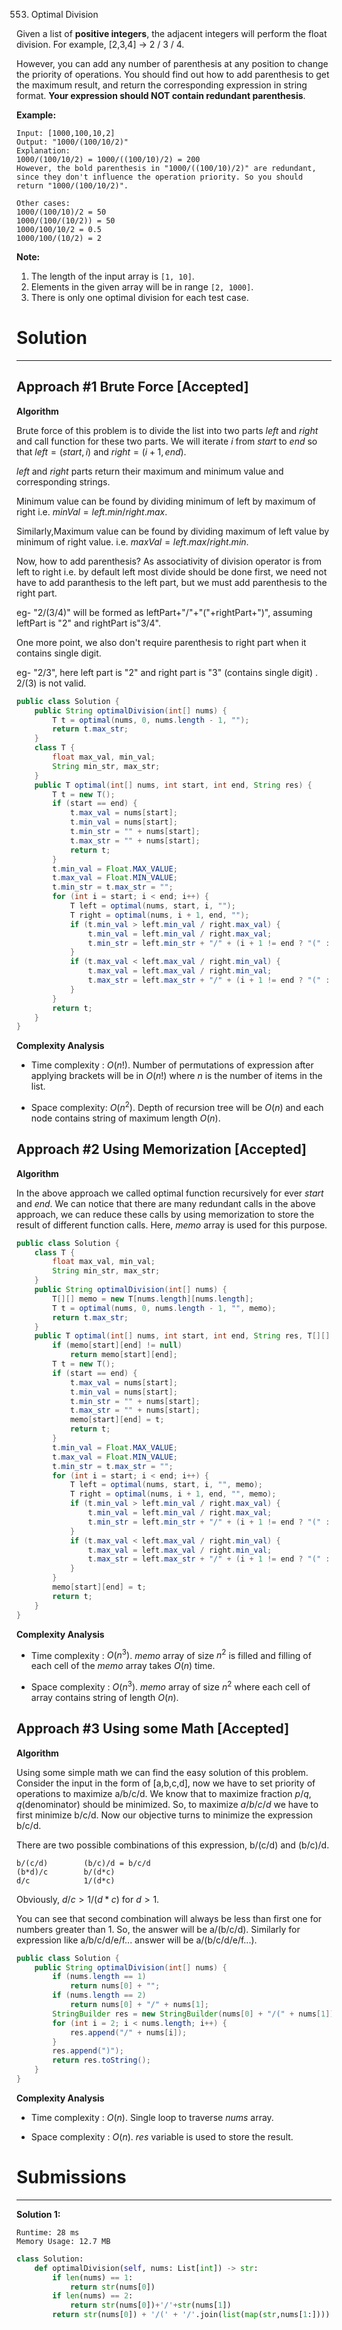 553. Optimal Division

Given a list of **positive integers**, the adjacent integers will perform the float division. For example, [2,3,4] -> 2 / 3 / 4.

However, you can add any number of parenthesis at any position to change the priority of operations. You should find out how to add parenthesis to get the maximum result, and return the corresponding expression in string format. **Your expression should NOT contain redundant parenthesis**.

**Example:**
```
Input: [1000,100,10,2]
Output: "1000/(100/10/2)"
Explanation:
1000/(100/10/2) = 1000/((100/10)/2) = 200
However, the bold parenthesis in "1000/((100/10)/2)" are redundant, 
since they don't influence the operation priority. So you should return "1000/(100/10/2)". 

Other cases:
1000/(100/10)/2 = 50
1000/(100/(10/2)) = 50
1000/100/10/2 = 0.5
1000/100/(10/2) = 2
```

**Note:**

1. The length of the input array is `[1, 10]`.
1. Elements in the given array will be in range `[2, 1000]`.
1. There is only one optimal division for each test case.

# Solution
---
## Approach #1 Brute Force [Accepted]
**Algorithm**

Brute force of this problem is to divide the list into two parts $left$ and $right$ and call function for these two parts. We will iterate $i$ from $start$ to $end$ so that $left=(start,i)$ and $right=(i+1,end)$.

$left$ and $right$ parts return their maximum and minimum value and corresponding strings.

Minimum value can be found by dividing minimum of left by maximum of right i.e. $minVal=left.min/right.max$.

Similarly,Maximum value can be found by dividing maximum of left value by minimum of right value. i.e. $maxVal=left.max/right.min$.

Now, how to add parenthesis? As associativity of division operator is from left to right i.e. by default left most divide should be done first, we need not have to add paranthesis to the left part, but we must add parenthesis to the right part.

eg- "2/(3/4)" will be formed as leftPart+"/"+"("+rightPart+")", assuming leftPart is "2" and rightPart is"3/4".

One more point, we also don't require parenthesis to right part when it contains single digit.

eg- "2/3", here left part is "2" and right part is "3" (contains single digit) . 2/(3) is not valid.

```java
public class Solution {
    public String optimalDivision(int[] nums) {
        T t = optimal(nums, 0, nums.length - 1, "");
        return t.max_str;
    }
    class T {
        float max_val, min_val;
        String min_str, max_str;
    }
    public T optimal(int[] nums, int start, int end, String res) {
        T t = new T();
        if (start == end) {
            t.max_val = nums[start];
            t.min_val = nums[start];
            t.min_str = "" + nums[start];
            t.max_str = "" + nums[start];
            return t;
        }
        t.min_val = Float.MAX_VALUE;
        t.max_val = Float.MIN_VALUE;
        t.min_str = t.max_str = "";
        for (int i = start; i < end; i++) {
            T left = optimal(nums, start, i, "");
            T right = optimal(nums, i + 1, end, "");
            if (t.min_val > left.min_val / right.max_val) {
                t.min_val = left.min_val / right.max_val;
                t.min_str = left.min_str + "/" + (i + 1 != end ? "(" : "") + right.max_str + (i + 1 != end ? ")" : "");
            }
            if (t.max_val < left.max_val / right.min_val) {
                t.max_val = left.max_val / right.min_val;
                t.max_str = left.max_str + "/" + (i + 1 != end ? "(" : "") + right.min_str + (i + 1 != end ? ")" : "");
            }
        }
        return t;
    }
}
```

**Complexity Analysis**

* Time complexity : $O(n!)$. Number of permutations of expression after applying brackets will be in $O(n!)$ where $n$ is the number of items in the list.

* Space complexity: $O(n^2)$. Depth of recursion tree will be $O(n)$ and each node contains string of maximum length $O(n)$.

## Approach #2 Using Memorization [Accepted]
**Algorithm**

In the above approach we called optimal function recursively for ever $start$ and $end$. We can notice that there are many redundant calls in the above approach, we can reduce these calls by using memorization to store the result of different function calls. Here, $memo$ array is used for this purpose.

```java
public class Solution {
    class T {
        float max_val, min_val;
        String min_str, max_str;
    }
    public String optimalDivision(int[] nums) {
        T[][] memo = new T[nums.length][nums.length];
        T t = optimal(nums, 0, nums.length - 1, "", memo);
        return t.max_str;
    }
    public T optimal(int[] nums, int start, int end, String res, T[][] memo) {
        if (memo[start][end] != null)
            return memo[start][end];
        T t = new T();
        if (start == end) {
            t.max_val = nums[start];
            t.min_val = nums[start];
            t.min_str = "" + nums[start];
            t.max_str = "" + nums[start];
            memo[start][end] = t;
            return t;
        }
        t.min_val = Float.MAX_VALUE;
        t.max_val = Float.MIN_VALUE;
        t.min_str = t.max_str = "";
        for (int i = start; i < end; i++) {
            T left = optimal(nums, start, i, "", memo);
            T right = optimal(nums, i + 1, end, "", memo);
            if (t.min_val > left.min_val / right.max_val) {
                t.min_val = left.min_val / right.max_val;
                t.min_str = left.min_str + "/" + (i + 1 != end ? "(" : "") + right.max_str + (i + 1 != end ? ")" : "");
            }
            if (t.max_val < left.max_val / right.min_val) {
                t.max_val = left.max_val / right.min_val;
                t.max_str = left.max_str + "/" + (i + 1 != end ? "(" : "") + right.min_str + (i + 1 != end ? ")" : "");
            }
        }
        memo[start][end] = t;
        return t;
    }
}
```

**Complexity Analysis**

* Time complexity : $O(n^3)$. $memo$ array of size $n^2$ is filled and filling of each cell of the $memo$ array takes $O(n)$ time.

* Space complexity : $O(n^3)$. $memo$ array of size $n^2$ where each cell of array contains string of length $O(n)$.

## Approach #3 Using some Math [Accepted]
**Algorithm**

Using some simple math we can find the easy solution of this problem. Consider the input in the form of [a,b,c,d], now we have to set priority of operations to maximize a/b/c/d. We know that to maximize fraction $p/q$, $q$(denominator) should be minimized. So, to maximize $a/b/c/d$ we have to first minimize b/c/d. Now our objective turns to minimize the expression b/c/d.

There are two possible combinations of this expression, b/(c/d) and (b/c)/d.
```
b/(c/d)        (b/c)/d = b/c/d
(b*d)/c        b/(d*c)
d/c            1/(d*c)
```
Obviously, $d/c > 1/(d*c)$ for $d>1$.

You can see that second combination will always be less than first one for numbers greater than $1$. So, the answer will be a/(b/c/d). Similarly for expression like a/b/c/d/e/f... answer will be a/(b/c/d/e/f...).

```java
public class Solution {
    public String optimalDivision(int[] nums) {
        if (nums.length == 1)
            return nums[0] + "";
        if (nums.length == 2)
            return nums[0] + "/" + nums[1];
        StringBuilder res = new StringBuilder(nums[0] + "/(" + nums[1]);
        for (int i = 2; i < nums.length; i++) {
            res.append("/" + nums[i]);
        }
        res.append(")");
        return res.toString();
    }
}
```

**Complexity Analysis**

* Time complexity : $O(n)$. Single loop to traverse $nums$ array.

* Space complexity : $O(n)$. $res$ variable is used to store the result.

# Submissions
---
**Solution 1:**
```
Runtime: 28 ms
Memory Usage: 12.7 MB
```
```python
class Solution:
    def optimalDivision(self, nums: List[int]) -> str:
        if len(nums) == 1:
            return str(nums[0])
        if len(nums) == 2:
            return str(nums[0])+'/'+str(nums[1])
        return str(nums[0]) + '/(' + '/'.join(list(map(str,nums[1:]))) + ')'
```
